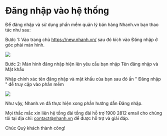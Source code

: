 # Đăng nhập vào hệ thống
Để đăng nhập và sử dụng phần mềm quản lý bán hàng Nhanh.vn bạn thao tác như sau:

Bước 1: Vào trang chủ https://new.nhanh.vn/ sau đó kích vào Đăng nhập ở góc phải màn hình.

![](https://raw.githubusercontent.com/nhanhapi/manual/master/docs/tai-khoan/img/dang-nhap-1.PNG)

Bước 2: Màn hình đăng nhập hiện lên yêu cầu bạn nhập Tên đăng nhập và Mật khẩu

Nhập chính xác tên đăng nhập và mật khẩu của bạn sau đó ấn " Đăng nhập " để truy cập vào phần mềm 

![](https://raw.githubusercontent.com/nhanhapi/manual/master/docs/tai-khoan/img/dang-nhap-tai-khoan-2.PNG)

Như vậy, Nhanh.vn đã thực hiện xong phần hướng dẫn Đăng nhập.

Mọi thắc mắc xin liên hệ tổng đài tổng đài hỗ trợ 1900 2812 email cho chúng tôi tại địa chỉ: contact@nhanh.vn để được hỗ trợ và giải đáp.

Chúc Quý khách thành công!
